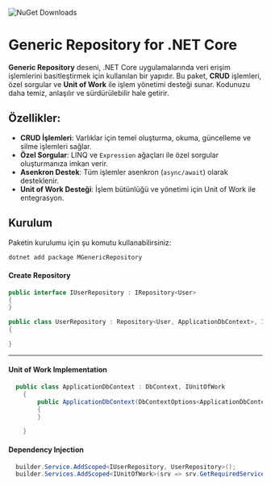 ﻿
![NuGet Downloads](https://img.shields.io/nuget/dt/MGenericRepository.svg)


# Generic Repository for .NET Core

**Generic Repository** deseni, .NET Core uygulamalarında veri erişim işlemlerini basitleştirmek için kullanılan bir yapıdır. Bu paket, **CRUD** işlemleri, özel sorgular ve **Unit of Work** ile işlem yönetimi desteği sunar. Kodunuzu daha temiz, anlaşılır ve sürdürülebilir hale getirir.

## Özellikler:
- **CRUD İşlemleri**: Varlıklar için temel oluşturma, okuma, güncelleme ve silme işlemleri sağlar.
- **Özel Sorgular**: LINQ ve `Expression` ağaçları ile özel sorgular oluşturmanıza imkan verir.
- **Asenkron Destek**: Tüm işlemler asenkron (`async/await`) olarak desteklenir.
- **Unit of Work Desteği**: İşlem bütünlüğü ve yönetimi için Unit of Work ile entegrasyon.

## Kurulum

Paketin kurulumu için şu komutu kullanabilirsiniz:

```bash
dotnet add package MGenericRepository 
```

#### Create Repository
```csharp
public interface IUserRepository : IRepository<User>
{
}

public class UserRepository : Repository<User, ApplicationDbContext>, IUserRepository
{

}

```

----

#### Unit of Work Implementation

```csharp
  public class ApplicationDbContext : DbContext, IUnitOfWork
    {
        public ApplicationDbContext(DbContextOptions<ApplicationDbContext> options) : base(options)
        {
        }

    }

```
#### Dependency Injection
```csharp
  builder.Service.AddScoped<IUserRepository, UserRepository>();
  builder.Services.AddScoped<IUnitOfWork>(srv => srv.GetRequiredService<ApplicationDbContext>());

```

